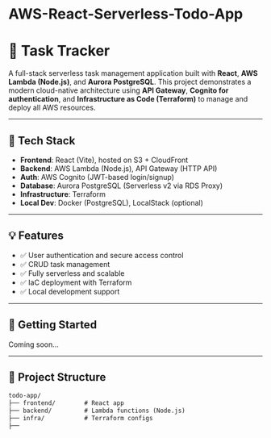 # AWS-React-Serverless-Todo-App
# 📝 Task Tracker

A full-stack serverless task management application built with **React**, **AWS Lambda (Node.js)**, and **Aurora PostgreSQL**. This project demonstrates a modern cloud-native architecture using **API Gateway**, **Cognito for authentication**, and **Infrastructure as Code (Terraform)** to manage and deploy all AWS resources.

---

## 🔧 Tech Stack

- **Frontend**: React (Vite), hosted on S3 + CloudFront  
- **Backend**: AWS Lambda (Node.js), API Gateway (HTTP API)  
- **Auth**: AWS Cognito (JWT-based login/signup)  
- **Database**: Aurora PostgreSQL (Serverless v2 via RDS Proxy)  
- **Infrastructure**: Terraform  
- **Local Dev**: Docker (PostgreSQL), LocalStack (optional)  

---

## 💡 Features

- ✅ User authentication and secure access control  
- ✅ CRUD task management  
- ✅ Fully serverless and scalable  
- ✅ IaC deployment with Terraform  
- ✅ Local development support  

---

## 🚀 Getting Started

Coming soon...  

---

## 📂 Project Structure

```txt
todo-app/
├── frontend/        # React app
├── backend/         # Lambda functions (Node.js)
├── infra/           # Terraform configs
├──
